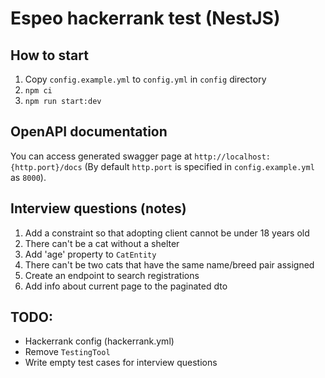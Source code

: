 # Espeo hackerrank test (NestJS)

## How to start
1. Copy `config.example.yml` to `config.yml` in `config` directory
2. `npm ci`
3. `npm run start:dev`

## OpenAPI documentation
You can access generated swagger page at `http://localhost:{http.port}/docs`
(By default `http.port` is specified in `config.example.yml` as `8000`).

## Interview questions (notes)
1. Add a constraint so that adopting client cannot be under 18 years old
2. There can't be a cat without a shelter
3. Add 'age' property to `CatEntity`
4. There can't be two cats that have the same name/breed pair assigned
5. Create an endpoint to search registrations
6. Add info about current page to the paginated dto


## TODO:
- Hackerrank config (hackerrank.yml)
- Remove `TestingTool`
- Write empty test cases for interview questions
